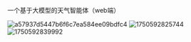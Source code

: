 一个基于大模型的天气智能体（web端）

![a57937d5447b6f6c7ea584ee09bdfc4](https://github.com/user-attachments/assets/93b0e3cf-35cc-43db-a2c8-394a5b30363e)
![1750592825744](https://github.com/user-attachments/assets/af2ad100-5b48-4c5e-b556-e611065cb724)
![1750592839992](https://github.com/user-attachments/assets/f79f622f-d1a0-4763-bb03-4bdae61f9ac9)
